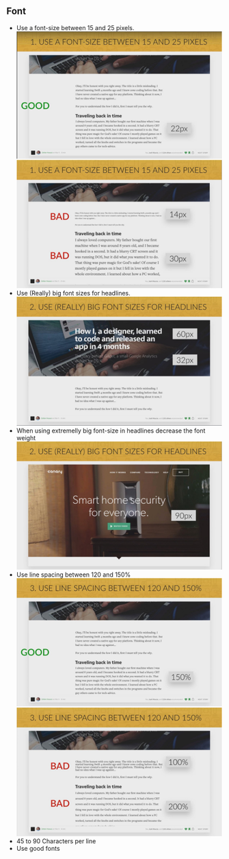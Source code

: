## Font

- Use a font-size between 15 and 25 pixels.
  ![good-font-size](./images/good-font-size.jpg) ![bad-font-size](./images/bad-font-size.jpg)
- Use (Really) big font sizes for headlines.
  ![headlines-font-size](./images/headlines-font-size.jpg)
- When using extremelly big font-size in headlines decrease the font weight
  ![headlines-font-weight](./images/headlines-font-weight.jpg)
- Use line spacing between 120 and 150%
  ![good-line-spacing](./images/good-line-spacing.jpg)
  ![bad-line-spacing](./images/bad-line-spacing.jpg)
- 45 to 90 Characters per line
- Use good fonts

